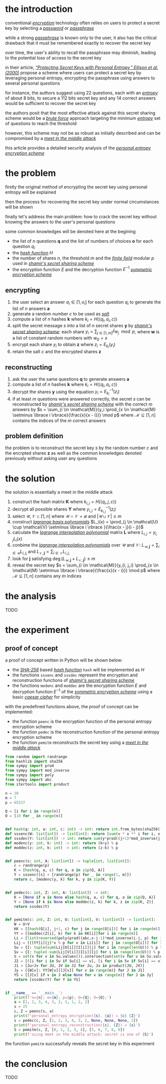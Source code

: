 # the introduction

conventional *[encryption](https://en.wikipedia.org/wiki/Encryption)* technology often relies on users to protect a secret key by selecting a *[password](https://en.wikipedia.org/wiki/Password)* or *[passphrase](https://en.wikipedia.org/wiki/Passphrase)*

while a strong *[passphrase](https://en.wikipedia.org/wiki/Passphrase)* is known only to the user, it also has the critical drawback that it must be remembered exactly to recover the secret key

over time, the user's ability to recall the passphrase may diminish, leading to the potential loss of access to the secret key

in their article, *["Protecting Secret Keys with Personal Entropy," Ellison et al. (2000)](https://www.researchgate.net/publication/223831757_Protecting_secret_keys_with_personal_entropy)* propose a scheme where users can protect a secret key by leveraging personal entropy, encrypting the passphrase using answers to several personal questions

for instance, the authors suggest using 22 questions, each with an *[entropy](https://en.wikipedia.org/wiki/Entropy_(information_theory))* of about 8 bits, to secure a 112 bits secret key and any 14 correct answers would be sufficient to recover the secret key

the authors posit that the most effective attack against this secret sharing scheme would be a *[brute force](https://en.wikipedia.org/wiki/Brute-force_attack)* approach targeting the minimum *[entropy](https://en.wikipedia.org/wiki/Entropy_(information_theory))* set of questions to reach the threshold

however, this scheme may not be as robust as initially described and can be compromised by a *[meet in the middle attack](https://en.wikipedia.org/wiki/Meet-in-the-middle_attack)*

this article provides a detailed security analysis of the *[personal entropy encryption scheme](https://www.researchgate.net/publication/223831757_Protecting_secret_keys_with_personal_entropy)*

# the problem

firstly the original method of encrypting the secret key using personal entropy will be explained

then the process for recovering the secret key under normal circumstances will be shown

finally let's address the main problem: how to crack the secret key without knowing the answers to the user's personal questions

some common knowledges will be denoted here at the begining

- the list of $n$ questions $\mathbf{q}$ and the list of numbers of choices $\mathbf{o}$ for each question $q_i$
- the *[hash function](https://en.wikipedia.org/wiki/Hash_function)* $H$
- the number of shares $n$, the threshold $m$ and the *[finite field](https://en.wikipedia.org/wiki/Finite_field)* modular $p$ used in *[shamir's secret sharing scheme](https://en.wikipedia.org/wiki/Shamir%27s_secret_sharing)*
- the encryption function $E$ and the decryption function $E^{-1}$ *[symmetric encryption scheme](https://en.wikipedia.org/wiki/Symmetric-key_algorithm)*

## encrypting

1. the user select an answer $a_i \in [1, o_i]$ for each question $q_i$ to generate the list of $n$ answers $\mathbf{a}$
2. generate a random number $c$ to be used as *[salt](https://en.wikipedia.org/wiki/Salt_(cryptography))*
3. compute a list of $n$ hashes $\mathbf{k}$ where $k_i = H(\langle q_i, a_i, c \rangle)$
4. split the secret message $s$ into a list of $n$ secret shares $\mathbf{y}$ by *[shamir's secret sharing scheme](https://en.wikipedia.org/wiki/Shamir%27s_secret_sharing)*: each share $y_i = \sum_{j \in [1,m]}{i^j w_j} \mod p$, where $\mathbf{w}$ is a list of constant random numbers with $w_0 = s$
5. encrypt each share $y_i$ to obtain $\mathbf{z}$ where $z_i = E_{k_i}(y_i)$
6. retain the salt $c$ and the encrypted shares $\mathbf{z}$

## reconstructing

1. ask the user the same questions $\mathbf{q}$ to generate answers $\mathbf{a}$
2. compute a list of $n$ hashes $\mathbf{k}$ where $k_i = H(\langle q_i, a_i, c \rangle)$
3. decrypt the shares $\mathbf{y}$ using the equation $y_i = E_{k_i}^{-1}(z_i)$
4. if at least $m$ questions were answered correctly, the secret $s$ can be reconstructed by *[shamir's secret sharing scheme](https://en.wikipedia.org/wiki/Shamir%27s_secret_sharing)* with the correct $m$ answers by $s = \sum_{i \in \mathcal{M}}{y_i \prod_{x \in \mathcal{M} \setminus \lbrace i \rbrace}{\frac{x}{x - i}}} \mod p$ where $\mathcal{M} \subseteq [1, n]$ contains the indices of the $m$ correct answers

## problem definition

the problem is to reconstruct the secret key $s$ by the random number $c$ and the encrpted shares $\mathbf{z}$ as well as the common knowledges denoted previously without asking user any questions

# the solution

the solution is essentially a meet in the middle attack

1. construct the hash matrix $\mathbf{K}$ where $k_{i,j} = H(\langle q_i, j, c \rangle)$
2. decrypt all possible shares $\mathbf{Y}$ where $y_{i,j} = E_{k_{i, j}}^{-1}(z_i)$
3. select $\mathcal{U}, \mathcal{V} \subset [1, n]$ where $\mathcal{U} \cap \mathcal{V} = \emptyset$ and $|\mathcal{U} \cup \mathcal{V}| \ge m$
4. construct *[lagrange basis polynomials](https://en.wikipedia.org/wiki/Lagrange_polynomial)* $L_i(x) = \prod_{j \in \mathcal{U} \cup \mathcal{V} \setminus \lbrace i \rbrace }{\frac{x - j}{i - j}}$
5. calculate the *[lagrange interpolation polynomial](https://en.wikipedia.org/wiki/Lagrange_polynomial)* matrix $\mathbf{L}$ where $L_{i, j} = y_{i,j} L_i(x)$
6. conbime the *[lagrange interpolation polynomials](https://en.wikipedia.org/wiki/Lagrange_polynomial)* over $\mathcal{U}$ and $\mathcal{V}$: $L_{\mathcal{U},\mathbf{j}} = \sum_{i \in \mathcal{U}}{L_{i, j_i}}$ and $L_{\mathcal{V},\mathbf{j}} = \sum_{i \in \mathcal{V}}{L_{i, j_i}}$
7. look for $\mathbf{j}$ satisfying $\deg (L_{\mathcal{U},\mathbf{j}} + L_{\mathcal{V},\mathbf{j}}) \le m$
8. reveal the secret key $s = \sum_{i \in \mathcal{M}}{y_{i, j_i} \prod_{x \in \mathcal{M} \setminus \lbrace i \rbrace}{\frac{x}{x - i}}} \mod p$ where $\mathcal{M} \subseteq [1, n]$ contains any $m$ indices

# the analysis

TODO

# the experiment

## proof of concept

a proof of concept written in Python will be shown below:

- the *[SHA-256](https://en.wikipedia.org/wiki/SHA-2)* based *[hash function](https://en.wikipedia.org/wiki/Hash_function)* `hash` will be implemented as $H$
- the functions `sssenc` and `sssdec` represent the encryption and reconstruction functions of *[shamir's secret sharing scheme](https://en.wikipedia.org/wiki/Shamir%27s_secret_sharing)*
- the functions `modenc` and `moddec` are the encryption function $E$ and decryption function $E^{-1}$ of the *[symmetric encryption scheme](https://en.wikipedia.org/wiki/Symmetric-key_algorithm)* using a basic *[caesar cipher](https://en.wikipedia.org/wiki/Caesar_cipher)* for simplicity

with the predefined functions above, the proof of concept can be implemented:

- the function `peenc` is the encryption function of the personal entropy encryption scheme
- the function `pedec` is the reconstruction function of the personal entropy encryption scheme
- the function `pemitm` reconstructs the secret key using a *[meet in the middle attack](https://en.wikipedia.org/wiki/Meet-in-the-middle_attack)*

```python
from random import randrange
from hashlib import sha256
from sympy import prod
from sympy import mod_inverse
from sympy import poly
from sympy import abc
from itertools import product

n = 10
m = 7
p = 65537

Q = [i for i in range(n)]
O = [10 for _ in range(n)]


def hash(q: int, a: int, c: int) -> int: return int.from_bytes(sha256(f'{q}:{a}:{c}'.encode()).digest(), 'big') % p
def sssenc(W: list[int]) -> list[int]: return [sum(v * x ** i for i, v in enumerate(W)) % p for x in range(1, n+1)]
def sssdec(Y: list[int]) -> int: return sum(y*prod((j+1)*mod_inverse(j-i, p) for j, y in enumerate(Y) if y is not None and j != i) for i, y in enumerate(Y) if y is not None) % p
def modenc(y: int, k: int) -> int: return (k+y) % p
def moddec(z: int, k: int) -> int: return (z-k) % p


def peenc(s: int, A: list[int]) -> tuple[int, list[int]]:
    c = randrange(p)
    K = [hash(q, a, c) for q, a in zip(Q, A)]
    Y = sssenc([s] + [randrange(p) for _ in range(1, m)])
    return c, [modenc(y, k) for k, y in zip(K, Y)]


def pedec(c: int, Z: int, A: list[int]) -> int:
    K = [None if a is None else hash(q, a, c) for q, a in zip(Q, A)]
    Y = [None if k is None else moddec(z, k) for k, z in zip(K, Z)]
    return sssdec(Y)


def pemitm(c: int, Z: int, U: list[int], V: list[int]) -> list[int]:
    W = U+V
    KK = [[hash(Q[i], j+1, c) for j in range(O[i])] for i in range(n)]
    YY = [[moddec(Z[i], k) for k in KK[i]]for i in range(n)]
    Li = [list(reversed(poly(prod((abc.x-j-1)*mod_inverse(i-j, p) for j in U+V if j != i)).all_coeffs()))[m:] for i in range(n)]
    Lij = [[[YY[i][j]*v % p for v in Li[i]] for j in range(O[i])] for i in range(n)]
    Su = {I: tuple(sum(Lij[U[i]][I[i]][j] for i in range(len(U))) % p for j in range(len(W)-m)) for I in product(*[range(O[i]) for i in U])}
    Sv = {I: tuple(-sum(Lij[V[i]][I[i]][j] for i in range(len(U))) % p for j in range(len(W)-m)) for I in product(*[range(O[i]) for i in V])}
    S = set(v for v in Su.values()).intersection(set(v for v in Sv.values()))
    J2 = [([i for i in Su if Su[i] == v], [i for i in Sv if Sv[i] == v]) for v in S]
    J1 = [Ju+Jv for JU, JV in J2 for Ju, Jv in product(JU, JV)]
    Jy = [{W[v]: YY[W[v]][J[v]] for v in range(m)} for J in J1]
    YS = [[J[v] if v in J else None for v in range(n)] for J in Jy]
    return [sssdec(Y) for Y in YS]


if __name__ == '__main__':
    print(f'n={n}; m={m}; p={p}; Q={Q}; O={O};')
    a = [1, 2, 3, 4, 3, 2, 1, 1, 2, 2]
    s = 25
    c, Z = peenc(s, a)
    print(f'personal_entropy_encryption({s}, {a}) = {c} {Z}')
    s = pedec(c, Z, [1, 2, 3, 4, 3, 2, None, None, None, 2])
    print(f'personal_entropy_reconstruction({c}, {Z}) = {s}')
    S = pemitm(c, Z, [0, 1, 2, 3, 4], [5, 6, 7, 8, 9])
    print(f'using meet in the middle attack: secret is one of {S}')
```

the function `pemitm` successfully reveals the secret key in this experiment

# the conclusion

TODO
